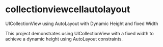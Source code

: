 # collectionviewcellautolayout
UICollectionView using AutoLayout with Dynamic Height and fixed Width

This project demonstrates using UICollectionView with a fixed width to achieve a dynamic height using AutoLayout constraints.
